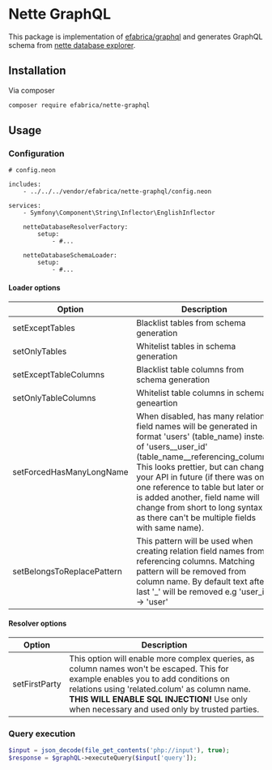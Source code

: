 # Nette GraphQL

This package is implementation of [efabrica/graphql](https://github.com/efabrica-team/graphql) and generates GraphQL
schema from [nette database explorer](https://doc.nette.org/en/database/explorer).

## Installation

Via composer
```sh
composer require efabrica/nette-graphql
```

## Usage

### Configuration
```neon
# config.neon

includes:
    - ../../../vendor/efabrica/nette-graphql/config.neon
    
services:
    - Symfony\Component\String\Inflector\EnglishInflector

    netteDatabaseResolverFactory:
        setup:
            - #...

    netteDatabaseSchemaLoader:
        setup:
            - #...
```

#### Loader options
| Option                     | Description                                                                                                                                                                                                                                                                                                                                                                                     |
|----------------------------|-------------------------------------------------------------------------------------------------------------------------------------------------------------------------------------------------------------------------------------------------------------------------------------------------------------------------------------------------------------------------------------------------|
| setExceptTables            | Blacklist tables from schema generation                                                                                                                                                                                                                                                                                                                                                         |
| setOnlyTables              | Whitelist tables in schema generation                                                                                                                                                                                                                                                                                                                                                           |
| setExceptTableColumns      | Blacklist table columns from schema generation                                                                                                                                                                                                                                                                                                                                                  |
| setOnlyTableColumns        | Whitelist table columns in schema geneartion                                                                                                                                                                                                                                                                                                                                                    |
| setForcedHasManyLongName   | When disabled, has many relation field names will be generated in format 'users' (table_name) instead of 'users__user_id' (table_name__referencing_column). This looks prettier, but can change your API in future (if there was only one reference to table but later on is added another, field name will change from short to long syntax as there can't be multiple fields with same name). |
| setBelongsToReplacePattern | This pattern will be used when creating relation field names from referencing columns. Matching pattern will be removed from column name. By default text after last '_' will be removed e.g 'user_id' -> 'user'                                                                                                                                                                                |

#### Resolver options
| Option        | Description                                                                                                                                                                                                                                                                     |
|---------------|---------------------------------------------------------------------------------------------------------------------------------------------------------------------------------------------------------------------------------------------------------------------------------|
| setFirstParty | This option will enable more complex queries, as column names won't be escaped. This for example enables you to add conditions on relations using 'related.colum' as column name. **THIS WILL ENABLE SQL INJECTION!** Use only when necessary and used only by trusted parties. |

### Query execution
```php
$input = json_decode(file_get_contents('php://input'), true);
$response = $graphQL->executeQuery($input['query']);
```
